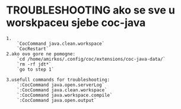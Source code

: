 # TROUBLESHOOTING ako se sve u worskpaceu sjebe coc-java

    1.
        `CocCommand java.clean.workspace`
        `CocRestart`
    2.ako ovo gore ne pomogne:
        `cd /home/amirkos/.config/coc/extensions/coc-java-data/`
        `rm -rf jdt*`
        `go to step 1`

    3.usefull commands for troubleshooting:
        `:CocCommand java.open.serverLog`
        `:CocCommand java.clean.workspace`
        `:CocCommand java.workspace.compile`
        `:CocCommand java.open.output`
